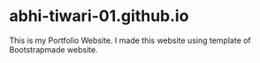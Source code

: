 # abhi-tiwari-01.github.io
This is my Portfolio Website. I made this website using template of Bootstrapmade website.
